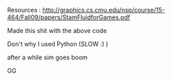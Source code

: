 Resources : http://graphics.cs.cmu.edu/nsp/course/15-464/Fall09/papers/StamFluidforGames.pdf

Made this shit with the above code

Don't why I used Python (SLOW :) )

after a while sim goes boom 

GG
